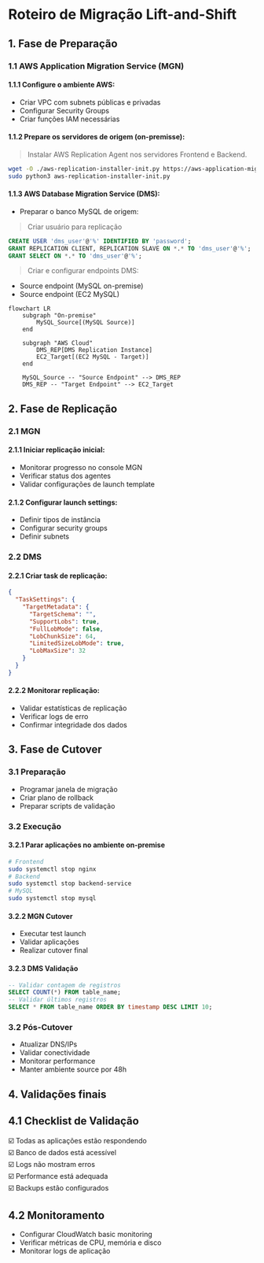 # Roteiro de Migração Lift-and-Shift  
## 1. Fase de Preparação  
### 1.1 AWS Application Migration Service (MGN)  
#### 1.1.1 Configure o ambiente AWS:
- Criar VPC com subnets públicas e privadas
- Configurar Security Groups
- Criar funções IAM necessárias
#### 1.1.2 Prepare os servidores de origem (on-premisse):
> Instalar AWS Replication Agent nos servidores Frontend e Backend.  
```bash
wget -O ./aws-replication-installer-init.py https://aws-application-migration-service-region.s3.region.amazonaws.com/latest/linux/aws-replication-installer-init.py  
sudo python3 aws-replication-installer-init.py
```
#### 1.1.3 AWS Database Migration Service (DMS):
- Preparar o banco MySQL de origem:
> Criar usuário para replicação
```sql
CREATE USER 'dms_user'@'%' IDENTIFIED BY 'password';
GRANT REPLICATION CLIENT, REPLICATION SLAVE ON *.* TO 'dms_user'@'%';
GRANT SELECT ON *.* TO 'dms_user'@'%';
```
> Criar e configurar endpoints DMS:  
- Source endpoint (MySQL on-premise)  
- Source endpoint (EC2 MySQL)  
```mermaid
flowchart LR
    subgraph "On-premise"
        MySQL_Source[(MySQL Source)]
    end

    subgraph "AWS Cloud"
        DMS_REP[DMS Replication Instance]
        EC2_Target[(EC2 MySQL - Target)]
    end

    MySQL_Source -- "Source Endpoint" --> DMS_REP
    DMS_REP -- "Target Endpoint" --> EC2_Target
```
## 2. Fase de Replicação
### 2.1 MGN
#### 2.1.1 Iniciar replicação inicial:
- Monitorar progresso no console MGN  
- Verificar status dos agentes  
- Validar configurações de launch template
#### 2.1.2 Configurar launch settings:
- Definir tipos de instância  
- Configurar security groups  
- Definir subnets
### 2.2 DMS  
#### 2.2.1 Criar task de replicação:  
```json
{
  "TaskSettings": {
    "TargetMetadata": {
      "TargetSchema": "",
      "SupportLobs": true,
      "FullLobMode": false,
      "LobChunkSize": 64,
      "LimitedSizeLobMode": true,
      "LobMaxSize": 32
    }
  }
}
```
#### 2.2.2 Monitorar replicação:
- Validar estatísticas de replicação  
- Verificar logs de erro  
- Confirmar integridade dos dados  
## 3. Fase de Cutover  
### 3.1 Preparação  
- Programar janela de migração  
- Criar plano de rollback  
- Preparar scripts de validação  
### 3.2 Execução
#### 3.2.1 Parar aplicações no ambiente on-premise
```bash
# Frontend
sudo systemctl stop nginx
# Backend
sudo systemctl stop backend-service
# MySQL
sudo systemctl stop mysql
```
#### 3.2.2 MGN Cutover  
- Executar test launch  
- Validar aplicações  
- Realizar cutover final  
#### 3.2.3 DMS Validação
```sql
-- Validar contagem de registros
SELECT COUNT(*) FROM table_name;
-- Validar últimos registros
SELECT * FROM table_name ORDER BY timestamp DESC LIMIT 10;
```
### 3.2 Pós-Cutover  
- Atualizar DNS/IPs  
- Validar conectividade  
- Monitorar performance  
- Manter ambiente source por 48h  
## 4. Validações finais
## 4.1 Checklist de Validação
 ☑️ Todas as aplicações estão respondendo  
 ☑️ Banco de dados está acessível  
 ☑️ Logs não mostram erros  
 ☑️ Performance está adequada  
 ☑️ Backups estão configurados  
## 4.2 Monitoramento  
- Configurar CloudWatch basic monitoring  
- Verificar métricas de CPU, memória e disco  
- Monitorar logs de aplicação 
